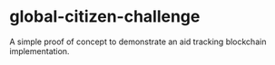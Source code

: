 # global-citizen-challenge

A simple proof of concept to demonstrate an aid tracking blockchain implementation.
